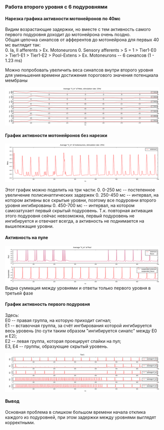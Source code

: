 ### Работа второго уровня с 6 подуровнями

#### Нарезка графика активности мотонейронов по 40мс
Видим возрастающие задержки, но вместе с тем активность самого первого подуровня доходит до мотонейрона очень поздно.  
Общая цепочка синапсов от афферентов до мотонейрона для первых 40 мс выглядит так:  
0. Ia, II afferents > Ex. Motoneurons
0. Sensory afferents > S = 1 > Tier1-E0 > Tier1-E1 > Tier1-E2 > Pool-Extens > Ex. Motoneurons  -- 6 синапсов (1 - 1.23 ms)

Можно попробовать увеличить веса синапсов внутри второго уровня для уменьшения времени достижения порогового значения потенциала мембраны  

![Нарезка по 40 мс](img/0_24032018/moto_slices_25Hz.png)  

#### График активности мотонейронов без нарезки  

![Мотонейроны](img/0_24032018/moto_25Hz.png)

Этот график можно поделить на три части:
0. 0-250 мс -- постепенное увеличение полисинаптических задержек
0. 250-450 мс -- интервал, на котором активны все скрытые уровни, поэтому все подуровни второго уровня ингибированы
0. 450-700 мс -- интервал, на котором самозатухает первый скрытый подуровень. Т.к. повторная активация этого подуровня сейчас невозможна, первый подуровень не ингибируется и отвечает всегда, а активность не поднимается на вышележащие уровни.

#### Активность на пуле  

![Пул](img/0_24032018/pool_25Hz.png)  
Видна суммация между уровнями и ответы только первого уровня в третьей фазе

#### График активность первого подуровня  

Здесь:  
E0 -- правая группа, на которую приходит сигнал;  
Е1 -- вставочная группа, за счёт ингбирования которой ингибируется весь уровень (по сути таким образом "ингибируется синапс" между E0 и Е2);   
Е2 -- левая группа, которая проецирует спайки на пул;  
E3, E4 -- группы, образующие скрытый уровень.  

![Первый подуровень](img/0_24032018/tier1_25Hz.png) 

#### Вывод

Основная проблема в слишком большом времени начала отклика каждого из подуровней, при этом задержки между уровнями выглядят корректными.